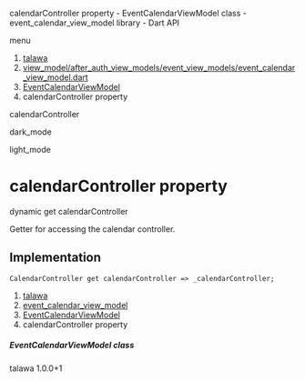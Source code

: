 




calendarController property - EventCalendarViewModel class - event\_calendar\_view\_model library - Dart API







menu

1. [talawa](../../index.html)
2. [view\_model/after\_auth\_view\_models/event\_view\_models/event\_calendar\_view\_model.dart](../../file-___home_harshil_Desktop_open-source_palisadoes_talawa_lib_view_model_after_auth_view_models_event_view_models_event_calendar_view_model/)
3. [EventCalendarViewModel](../../file-___home_harshil_Desktop_open-source_palisadoes_talawa_lib_view_model_after_auth_view_models_event_view_models_event_calendar_view_model/EventCalendarViewModel-class.html)
4. calendarController property

calendarController


dark\_mode

light\_mode




# calendarController property


dynamic
get
calendarController

Getter for accessing the calendar controller.


## Implementation

```
CalendarController get calendarController => _calendarController;
```


 


1. [talawa](../../index.html)
2. [event\_calendar\_view\_model](../../file-___home_harshil_Desktop_open-source_palisadoes_talawa_lib_view_model_after_auth_view_models_event_view_models_event_calendar_view_model/)
3. [EventCalendarViewModel](../../file-___home_harshil_Desktop_open-source_palisadoes_talawa_lib_view_model_after_auth_view_models_event_view_models_event_calendar_view_model/EventCalendarViewModel-class.html)
4. calendarController property

##### EventCalendarViewModel class





talawa
1.0.0+1






